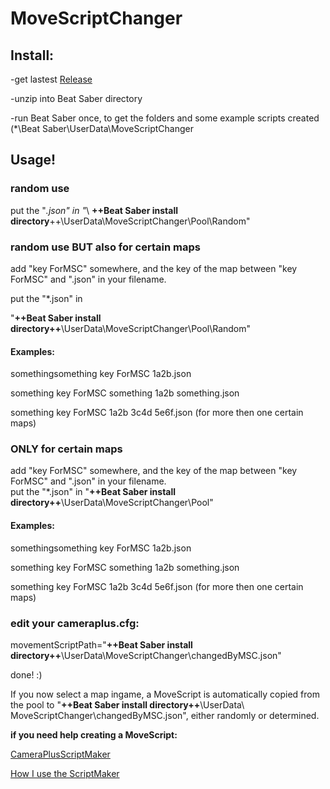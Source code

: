 # MoveScriptChanger





## Install:


-get lastest [Release](https://github.com/Ceppy82/MoveScriptChanger/releases)

-unzip into Beat Saber directory

-run Beat Saber once, to get the folders and some example scripts created
	(*\Beat Saber\UserData\MoveScriptChanger





## Usage!


### random use

put the "*.json" in
"*\ **++Beat Saber install directory**++\UserData\MoveScriptChanger\Pool\Random"


### random use BUT also for certain maps
	
add "key ForMSC" somewhere, and the key of the map between "key ForMSC" and ".json" in your filename.

put the "*.json" in

"**++Beat Saber install directory++**\UserData\MoveScriptChanger\Pool\Random"
		
#### Examples:
somethingsomething key ForMSC 1a2b.json	

something key ForMSC something 1a2b something.json	

something key ForMSC 1a2b 3c4d 5e6f.json (for more then one certain maps)	


	
### ONLY for certain maps
	
add "key ForMSC" somewhere, and the key of the map between "key ForMSC" and ".json" in your filename.	
put the "*.json" in	
"**++Beat Saber install directory++**\UserData\MoveScriptChanger\Pool"	
		
#### Examples:
somethingsomething key ForMSC 1a2b.json		

something key ForMSC something 1a2b something.json	

something key ForMSC 1a2b 3c4d 5e6f.json (for more then one certain maps)
		
	
	
### edit your cameraplus.cfg:

movementScriptPath="**++Beat Saber install directory++**\UserData\MoveScriptChanger\changedByMSC.json"



done! :)	

If you now select a map ingame, a MoveScript is automatically copied from the pool to
	"**++Beat Saber install directory++**\UserData\ MoveScriptChanger\changedByMSC.json", either randomly or determined.


**if you need help creating a MoveScript:**

[CameraPlusScriptMaker](https://github.com/Ceppy82/MoveScriptChanger/raw/master/CameraPlusScriptMaker%20RC2.ods)	

[How I use the ScriptMaker](https://youtu.be/PIoim8pPWLU)

